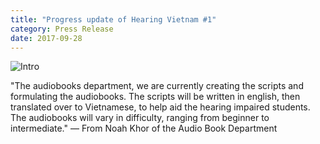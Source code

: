 ```yaml
---
title: "Progress update of Hearing Vietnam #1"
category: Press Release
date: 2017-09-28
---
```


<img class="featurette-image img-responsive center-block" src="https://scontent.fsgn3-1.fna.fbcdn.net/v/t1.0-9/22007655_541965566147770_5428773954980388022_n.jpg?oh=0d80c635f24791169d044100f205d11a&oe=5A737381" alt="Intro">

"The audiobooks department, we are currently creating the scripts and formulating the audiobooks. The scripts will be written in english, then translated over to Vietnamese, to help aid the hearing impaired students. The audiobooks will vary in difficulty, ranging from beginner to intermediate." — From Noah Khor of the Audio Book Department